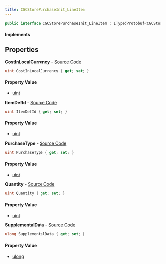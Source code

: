 ```yaml
---
title: CGCStorePurchaseInit_LineItem
---
```


```csharp
public interface CGCStorePurchaseInit_LineItem : ITypedProtobuf<CGCStorePurchaseInit_LineItem>, INativeHandle
```

#### Implements

## Properties

**CostInLocalCurrency** - [Source Code](https://github.com/swiftly-solution/swiftlys2/blob/main/managed/src/SwiftlyS2.Generated/Protobufs/Interfaces/CGCStorePurchaseInit_LineItem.cs#L19)

```csharp
uint CostInLocalCurrency { get; set; }
```

#### Property Value

- [uint](https://learn.microsoft.com/dotnet/api/system.uint32)

**ItemDefId** - [Source Code](https://github.com/swiftly-solution/swiftlys2/blob/main/managed/src/SwiftlyS2.Generated/Protobufs/Interfaces/CGCStorePurchaseInit_LineItem.cs#L13)

```csharp
uint ItemDefId { get; set; }
```

#### Property Value

- [uint](https://learn.microsoft.com/dotnet/api/system.uint32)

**PurchaseType** - [Source Code](https://github.com/swiftly-solution/swiftlys2/blob/main/managed/src/SwiftlyS2.Generated/Protobufs/Interfaces/CGCStorePurchaseInit_LineItem.cs#L22)

```csharp
uint PurchaseType { get; set; }
```

#### Property Value

- [uint](https://learn.microsoft.com/dotnet/api/system.uint32)

**Quantity** - [Source Code](https://github.com/swiftly-solution/swiftlys2/blob/main/managed/src/SwiftlyS2.Generated/Protobufs/Interfaces/CGCStorePurchaseInit_LineItem.cs#L16)

```csharp
uint Quantity { get; set; }
```

#### Property Value

- [uint](https://learn.microsoft.com/dotnet/api/system.uint32)

**SupplementalData** - [Source Code](https://github.com/swiftly-solution/swiftlys2/blob/main/managed/src/SwiftlyS2.Generated/Protobufs/Interfaces/CGCStorePurchaseInit_LineItem.cs#L25)

```csharp
ulong SupplementalData { get; set; }
```

#### Property Value

- [ulong](https://learn.microsoft.com/dotnet/api/system.uint64)

